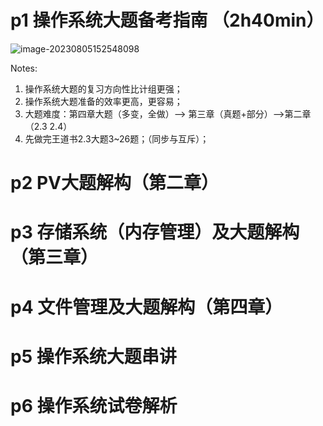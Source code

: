 # p1 操作系统大题备考指南 （2h40min）

![image-20230805152548098](https://cdn.jsdelivr.net/gh/lsyhahaha/Mytypora/img/202308051525457.png)

Notes:

1. 操作系统大题的复习方向性比计组更强；
2. 操作系统大题准备的效率更高，更容易；
3. 大题难度：第四章大题（多变，全做）——> 第三章（真题+部分）——>第二章（2.3 2.4）
4. 先做完王道书2.3大题3~26题；（同步与互斥）；









# p2 PV大题解构（第二章）

# p3 存储系统（内存管理）及大题解构（第三章）

# p4 文件管理及大题解构（第四章）

# p5 操作系统大题串讲

# p6 操作系统试卷解析

